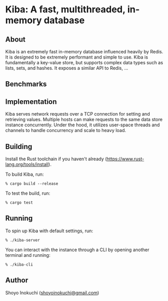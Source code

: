# Kiba: A fast, multithreaded, in-memory database

## About
Kiba is an extremely fast in-memory database influenced heavily by Redis.
It is designed to be extremely performant and simple to use. Kiba is fundamentally
a key-value store, but supports complex data types such as lists, sets, and hashes.
It exposes a similar API to Redis, ...


## Benchmarks

## Implementation
Kiba serves network requests over a TCP connection for setting and retrieving values.
Multiple hosts can make requests to the same data store instance concurrently.
Under the hood, it utilizes user-space threads and channels to handle concurrency and
scale to heavy load.

## Building
Install the Rust toolchain if you haven't already (https://www.rust-lang.org/tools/install).

To build Kiba, run:
```
% cargo build --release
```
To test the build, run:
```
% cargo test
```

## Running
To spin up Kiba with default settings, run:
```
% ./kiba-server
```
You can interact with the instance through a CLI by opening another terminal and running:
```
% ./kiba-cli
```

## Author
Shoyo Inokuchi (shoyoinokuchi@gmail.com)

